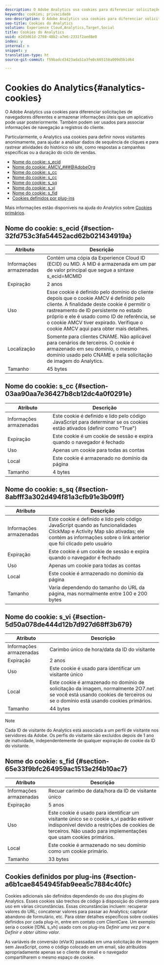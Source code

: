 ```yaml
---
description: O Adobe Analytics usa cookies para diferenciar solicitações de navegadores diferentes e armazenar informações úteis que um aplicativo pode usar posteriormente. Também podem ser usados para associar informações de navegação a registros do cliente.
keywords: cookies; privacidade
seo-description: O Adobe Analytics usa cookies para diferenciar solicitações de navegadores diferentes e armazenar informações úteis que um aplicativo pode usar posteriormente. Também podem ser usados para associar informações de navegação a registros do cliente.
seo-title: Cookies do Analytics
solution: Experience Cloud,Analytics,Target,Social
title: Cookies do Analytics
uuid: e2d3d61d-2708-48b2-a7e6-2331f2aed8e0
index: y
internal: n
snippet: y
translation-type: ht
source-git-commit: f59badcd3423ada51a3fe0c605158a009d5b1d64

---
```



# Cookies do Analytics{#analytics-cookies}

O Adobe Analytics usa cookies para diferenciar solicitações de navegadores diferentes e armazenar informações úteis que um aplicativo pode usar posteriormente. Também podem ser usados para associar informações de navegação a registros do cliente.

Particularmente, o Analytics usa cookies para definir novos visitantes anonimamente, para ajudar a analisar dados de sequência de cliques e para rastrear atividades do histórico no site, como respostas a campanhas específicas ou a duração do ciclo de vendas.

* [Nome do cookie: s_ecid](../cookies/cookies-mc.md#section-32fd753c3fa54452acd62b021434919a)
* [Nome do cookie: AMCV_###@AdobeOrg](../cookies/cookies-mc.md#section-a12aa2a9296940ae82d8921b381b8fb0)
* [Nome do cookie: s_cc](../cookies/cookies-analytics.md#section-03aa90aa7e36427b8cb12dc4a0f0291e)
* [Nome do cookie: s_cc](../cookies/cookies-analytics.md#section-03aa90aa7e36427b8cb12dc4a0f0291e)
* [Nome do cookie: s_sq](../cookies/cookies-analytics.md#section-8abfff3a302d494f81a3cfb91e3b09ff)
* [Nome do cookie: s_vi](../cookies/cookies-analytics.md#section-5d50a078de444d12b7d927d68ff3b679)
* [Nome do cookie: s_fid](../cookies/cookies-analytics.md#section-65e33f9bfc264959ac1513e2f4b10ac7)
* [Cookies definidos por plug-ins](../cookies/cookies-analytics.md#section-a6b1cae8454945fab9eea5c7884c40fc)

Mais informações estão disponíveis na ajuda do Analytics sobre [Cookies primários](/help/interface/cookies/cookies-first-party.md).

## Nome do cookie: s_ecid {#section-32fd753c3fa54452acd62b021434919a}

| Atributo | Descrição |
|--- |--- |
| Informações armazenadas | Contém uma cópia da Experience Cloud ID (ECID) ou MID. A MID é armazenada em um par de valor principal que segue a sintaxe s_ecid=MCMID | <ECID> |
| Expiração | 2 anos |
| Uso | Esse cookie é definido pelo domínio do cliente depois que o cookie AMCV é definido pelo cliente. A finalidade deste cookie é permitir o rastreamento de ID persistente no estado próprio e ele é usado como ID de referência, se o cookie AMCV tiver expirado. Verifique o cookie AMCV aqui para obter mais detalhes. |
| Localização | Somente para clientes CNAME. Não aplicável para cenários de terceiros. O cookie é armazenado em seu domínio, o mesmo domínio usado pelo CNAME e pela solicitação de imagem do Analytics. |
| Tamanho | 45 bytes |

## Nome do cookie: s_cc {#section-03aa90aa7e36427b8cb12dc4a0f0291e}

| Atributo | Descrição |
|--- |--- |
| Informações armazenadas | Este cookie é definido e lido pelo código JavaScript para determinar se os cookies estão ativados (definir como "True") |
| Expiração | Este cookie é um cookie de sessão e expira quando o navegador é fechado |
| Uso | Apenas um cookie para todas as contas |
| Local | Este cookie é armazenado no domínio da página |
| Tamanho | 4 bytes |

## Nome do cookie: s_sq {#section-8abfff3a302d494f81a3cfb91e3b09ff}

| Atributo | Descrição |
|--- |--- |
| Informações armazenadas | Este cookie é definido e lido pelo código JavaScript quando as funcionalidades ClickMap e Activity Map são ativadas; ele contém as informações sobre o link anterior que foi clicado pelo usuário |
| Expiração | Este cookie é um cookie de sessão e expira quando o navegador é fechado |
| Uso | Apenas um cookie para todas as contas |
| Local | Este cookie é armazenado no domínio da página |
| Tamanho | Varia dependendo do tamanho do URL da página, mas normalmente entre 100 e 200 bytes |

## Nome do cookie: s_vi {#section-5d50a078de444d12b7d927d68ff3b679}

| Atributo | Descrição |
|--- |--- |
| Informações armazenadas | Carimbo único de hora/data da ID do visitante |
| Expiração | 2 anos |
| Uso | Este cookie é usado para identificar um visitante único |
| Local | Este cookie é armazenado no domínio de solicitação da imagem, normalmente 2O7.net se você está usando cookies de terceiros ou se o domínio está usando cookies primários. |
| Tamanho | 44 bytes |

>[!NOTE]
>
>Cada ID de visitante do Analytics está associada a um perfil de visitante nos servidores da Adobe. Os perfis do visitante são excluídos depois de 1 ano de inatividade, independentemente de qualquer expiração de cookie da ID do visitante.

## Nome do cookie: s_fid {#section-65e33f9bfc264959ac1513e2f4b10ac7}

| Atributo | Descrição |
|--- |--- |
| Informações armazenadas | Recuar carimbo de data/hora da ID de visitante único |
| Expiração | 5 anos |
| Uso | Este cookie é usado para identificar um visitante único se o cookie s_vi padrão estiver indisponível devido a restrições de cookies de terceiros. Não usado para implementações que usam cookies primários. |
| Local | Este cookie é armazenado no seu domínio como um cookie primário. |
| Tamanho | 33 bytes |

## Cookies definidos por plug-ins {#section-a6b1cae8454945fab9eea5c7884c40fc}

Cookies adicionais são definidos dependendo do uso dos plugins do Analytics. Esses cookies são trechos de código à disposição do cliente para uso em várias circunstâncias. Essas circunstâncias incluem: recuperar valores do URL; concatenar valores para passar ao Analytics; capturar abandono de formulário, etc. Para obter detalhes específicos sobre cookies definidos por cada plug-in, entre em contato com ClientCare. Um exemplo seria o cookie [!DNL s_vh] usado com os plug-ins *Definir uma vez por* e *Definir e obter último valor*.

As variáveis de conversão (eVarX) passadas em uma solicitação de imagem sem JavaScript, como o código colocado em um email, são atribuídos apropriadamente apenas se o cliente de email e o navegador compartilharem o mesmo espaço de cookie.
